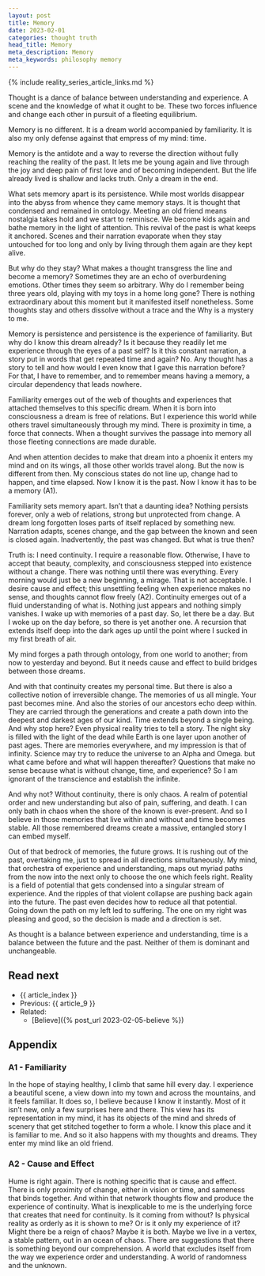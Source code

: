 ```yaml
---
layout: post
title: Memory
date: 2023-02-01
categories: thought truth
head_title: Memory
meta_description: Memory
meta_keywords: philosophy memory
---
```


{% include reality_series_article_links.md %}

Thought is a dance of balance between understanding and experience. A scene and the knowledge of what it ought to be. These two forces influence and change each other in pursuit of a fleeting equilibrium.

Memory is no different. It is a dream world accompanied by familiarity. It is also my only defense against that empress of my mind: time.

Memory is the antidote and a way to reverse the direction without fully reaching the reality of the past. It lets me be young again and live through the joy and deep pain of first love and of becoming independent. But the life already lived is shallow and lacks truth. Only a dream in the end.

What sets memory apart is its persistence. While most worlds disappear into the abyss from whence they came memory stays. It is thought that condensed and remained in ontology. Meeting an old friend means nostalgia takes hold and we start to reminisce. We become kids again and bathe memory in the light of attention. This revival of the past is what keeps it anchored. Scenes and their narration evaporate when they stay untouched for too long and only by living through them again are they kept alive.

But why do they stay? What makes a thought transgress the line and become a memory? Sometimes they are an echo of overburdening emotions. Other times they seem so arbitrary. Why do I remember being three years old, playing with my toys in a home long gone? There is nothing extraordinary about this moment but it manifested itself nonetheless. Some thoughts stay and others dissolve without a trace and the Why is a mystery to me.

Memory is persistence and persistence is the experience of familiarity. But why do I know this dream already? Is it because they readily let me experience through the eyes of a past self? Is it this constant narration, a story put in words that get repeated time and again? No. Any thought has a story to tell and how would I even know that I gave this narration before? For that, I have to remember, and to remember means having a memory, a circular dependency that leads nowhere.

Familiarity emerges out of the web of thoughts and experiences that attached themselves to this specific dream. When it is born into consciousness a dream is free of relations. But I experience this world while others travel simultaneously through my mind. There is proximity in time, a force that connects. When a thought survives the passage into memory all those fleeting connections are made durable.

And when attention decides to make that dream into a phoenix it enters my mind and on its wings, all those other worlds travel along. But the now is different from then. My conscious states do not line up, change had to happen, and time elapsed. Now I know it is the past. Now I know it has to be a memory (A1).

Familiarity sets memory apart. Isn’t that a daunting idea? Nothing persists forever, only a web of relations, strong but unprotected from change. A dream long forgotten loses parts of itself replaced by something new. Narration adapts, scenes change, and the gap between the known and seen is closed again. Inadvertently, the past was changed. But what is true then?

Truth is: I need continuity. I require a reasonable flow. Otherwise, I have to accept that beauty, complexity, and consciousness stepped into existence without a change. There was nothing until there was everything. Every morning would just be a new beginning, a mirage. That is not acceptable. I desire cause and effect; this unsettling feeling when experience makes no sense, and thoughts cannot flow freely (A2). Continuity emerges out of a fluid understanding of what is. Nothing just appears and nothing simply vanishes. I wake up with memories of a past day. So, let there be a day. But I woke up on the day before, so there is yet another one. A recursion that extends itself deep into the dark ages up until the point where I sucked in my first breath of air.

My mind forges a path through ontology, from one world to another; from now to yesterday and beyond. But it needs cause and effect to build bridges between those dreams.

And with that continuity creates my personal time. But there is also a collective notion of irreversible change. The memories of us all mingle. Your past becomes mine. And also the stories of our ancestors echo deep within. They are carried through the generations and create a path down into the deepest and darkest ages of our kind. Time extends beyond a single being. And why stop here? Even physical reality tries to tell a story. The night sky is filled with the light of the dead while Earth is one layer upon another of past ages. There are memories everywhere, and my impression is that of infinity. Science may try to reduce the universe to an Alpha and Omega. but what came before and what will happen thereafter? Questions that make no sense because what is without change, time, and experience? So I am ignorant of the transcience and establish the infinite.

And why not? Without continuity, there is only chaos. A realm of potential order and new understanding but also of pain, suffering, and death. I can only bath in chaos when the shore of the known is ever-present. And so I believe in those memories that live within and without and time becomes stable. All those remembered dreams create a massive, entangled story I can embed myself.

Out of that bedrock of memories, the future grows. It is rushing out of the past, overtaking me, just to spread in all directions simultaneously. My mind, that orchestra of experience and understanding, maps out myriad paths from the now into the next only to choose the one which feels right. Reality is a field of potential that gets condensed into a singular stream of experience. And the ripples of that violent collapse are pushing back again into the future. The past even decides how to reduce all that potential. Going down the path on my left led to suffering. The one on my right was pleasing and good, so the decision is made and a direction is set.

As thought is a balance between experience and understanding, time is a balance between the future and the past. Neither of them is dominant and unchangeable.

## Read next
* {{ article_index }}
* Previous: {{ article_9 }}
* Related:
  * [Believe]({% post_url 2023-02-05-believe %})

## Appendix
### A1 - Familiarity
In the hope of staying healthy, I climb that same hill every day. I experience a beautiful scene, a view down into my town and across the mountains, and it feels familiar. It does so, I believe because I know it instantly. Most of it isn’t new, only a few surprises here and there. This view has its representation in my mind, it has its objects of the mind and shreds of scenery that get stitched together to form a whole. I know this place and it is familiar to me. And so it also happens with my thoughts and dreams. They enter my mind like an old friend.

### A2 - Cause and Effect
Hume is right again. There is nothing specific that is cause and effect. There is only proximity of change, either in vision or time, and sameness that binds together. And within that network thoughts flow and produce the experience of continuity. What is inexplicable to me is the underlying force that creates that need for continuity. Is it coming from without? Is physical reality as orderly as it is shown to me? Or is it only my experience of it? Might there be a reign of chaos? Maybe it is both. Maybe we live in a vertex, a stable pattern, out in an ocean of chaos. There are suggestions that there is something beyond our comprehension. A world that excludes itself from the way we experience order and understanding. A world of randomness and the unknown.

